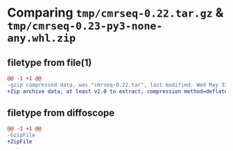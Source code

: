 # Comparing `tmp/cmrseq-0.22.tar.gz` & `tmp/cmrseq-0.23-py3-none-any.whl.zip`

## filetype from file(1)

```diff
@@ -1 +1 @@
-gzip compressed data, was "cmrseq-0.22.tar", last modified: Wed May 31 14:47:29 2023, max compression
+Zip archive data, at least v2.0 to extract, compression method=deflate
```

## filetype from diffoscope

```diff
@@ -1 +1 @@
-GzipFile
+ZipFile
```

